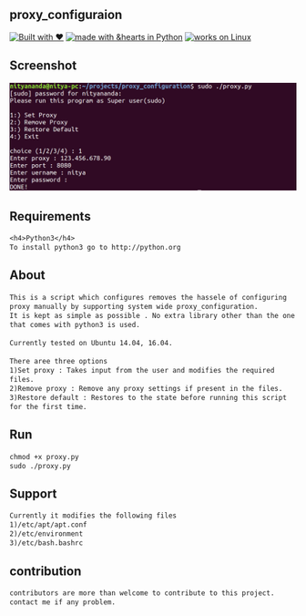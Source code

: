 ## proxy_configuraion

[![Built with ❤](https://forthebadge.com/images/badges/built-with-love.svg)](https://forthebadge.com/#)
[![made with &hearts in Python](https://img.shields.io/badge/made%20with%20%E2%9D%A4%20in-Python-red.svg)](http://shields.io/#your-badge)
[![works on Linux](https://img.shields.io/badge/works%20on-Linux-orange.svg)](http://shields.io/#your-badge)

## Screenshot
![screenshot](/img/scrshot.png)


## Requirements
    <h4>Python3</h4>
    To install python3 go to http://python.org

## About
    This is a script which configures removes the hassele of configuring proxy manually by supporting system wide proxy_configuration.
    It is kept as simple as possible . No extra library other than the one that comes with python3 is used.

    Currently tested on Ubuntu 14.04, 16.04.

    There aree three options
    1)Set proxy : Takes input from the user and modifies the required files.
    2)Remove proxy : Remove any proxy settings if present in the files.
    3)Restore default : Restores to the state before running this script for the first time.

## Run 

```
chmod +x proxy.py
sudo ./proxy.py
```

## Support
    Currently it modifies the following files
    1)/etc/apt/apt.conf
    2)/etc/environment
    3)/etc/bash.bashrc


## contribution
    contributors are more than welcome to contribute to this project.
    contact me if any problem.
